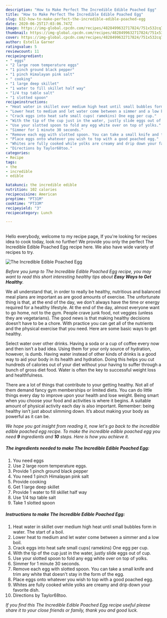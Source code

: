 ```yaml
---
description: "How to Make Perfect The Incredible Edible Poached Egg"
title: "How to Make Perfect The Incredible Edible Poached Egg"
slug: 632-how-to-make-perfect-the-incredible-edible-poached-egg
date: 2020-06-25T17:03:06.747Z
image: https://img-global.cpcdn.com/recipes/4828499632717824/751x532cq70/the-incredible-edible-poached-egg-recipe-main-photo.jpg
thumbnail: https://img-global.cpcdn.com/recipes/4828499632717824/751x532cq70/the-incredible-edible-poached-egg-recipe-main-photo.jpg
cover: https://img-global.cpcdn.com/recipes/4828499632717824/751x532cq70/the-incredible-edible-poached-egg-recipe-main-photo.jpg
author: Estella Garner
ratingvalue: 5
reviewcount: 11
recipeingredient:
- " eggs"
- "2 large room temperature eggs"
- "1 pinch ground black pepper"
- "1 pinch Himalayan pink salt"
- " cooking"
- "1 large deep skillet"
- "1 water to fill skillet half way"
- "1/4 tsp table salt"
- "1 slotted spoon"
recipeinstructions:
- "Heat water in skillet over medium high heat until small bubbles form in water. The start of a boil."
- "Lower heat to medium and let water come between a simmer and a low boil."
- "Crack eggs into heat safe small cups( ramekins) One egg per cup."
- "With the tip of the cup just in the water, justly slide eggs out of cup."
- "Use your slotted spoon to fold any egg white over on top of yolks."
- "Simmer for 1 minute 30 seconds."
- "Remove each egg with slotted spoon. You can take a small knife and trim any white that doesn&#39;t stay in the form of the egg."
- "Place eggs onto whatever you wish to top with a good poached egg."
- "Whites are fully cooked while yolks are creamy and drip down your favorite dish."
- "Directions by Taylor68too."
categories:
- Recipe
tags:
- the
- incredible
- edible

katakunci: the incredible edible 
nutrition: 102 calories
recipecuisine: American
preptime: "PT31M"
cooktime: "PT33M"
recipeyield: "3"
recipecategory: Lunch

---
```

<br>
Hello everybody, welcome to my recipe page, If you're looking for recipes idea to cook today, look no further! We provide you only the perfect The Incredible Edible Poached Egg recipe here. We also have wide variety of recipes to try.
<br>


![The Incredible Edible Poached Egg](https://img-global.cpcdn.com/recipes/4828499632717824/751x532cq70/the-incredible-edible-poached-egg-recipe-main-photo.jpg)

<i>Before you jump to The Incredible Edible Poached Egg recipe, you may want to read this short interesting healthy tips about <strong>Easy Ways to Get Healthy</strong>.</i>

We all understand that, in order to really be healthy, nutritious and balanced meal plans are important as are good amounts of exercise. The unfortunate thing is that, at the end of the day, we don't always have the time or energy required for a healthy lifestyle. At the end of the day, almost everyone want to go home, not to the gym. People crave junk food, not veggies (unless they are vegetarians). The good news is that making healthy decisions doesn’t have to be a chore. With practice you can get all of the nutrients and the physical exercise that you need. Here are some basic ways to get healthy.

Select water over other drinks. Having a soda or a cup of coffee every now and then isn’t a bad idea. Using them for your only source of hydration, however, is dumb. Having water instead of other kinds of drinks is a good way to aid your body in its health and hydration. Doing this helps you cut hundreds of calories out of your diet without your having to suffer through a bunch of gross diet food. Water is often the key to successful weight loss and healthfulness.

There are a lot of things that contribute to your getting healthy. Not all of them demand fancy gym memberships or limited diets. You can do little things every day to improve upon your health and lose weight. Being smart when you choose your food and activities is where it begins. A suitable amount of physical activity each day is also important. Remember: being healthy isn’t just about slimming down. It’s about making your body as powerful as it can be. 


<i>We hope you got insight from reading it, now let's go back to the incredible edible poached egg recipe. To make the incredible edible poached egg you need <strong>9</strong> ingredients and <strong>10</strong> steps. Here is how you achieve it.
</i>

##### The ingredients needed to make The Incredible Edible Poached Egg:

1. You need  eggs
1. Use 2 large room temperature eggs.
1. Provide 1 pinch ground black pepper
1. You need 1 pinch Himalayan pink salt
1. Provide  cooking
1. Get 1 large deep skillet
1. Provide 1 water to fill skillet half way
1. Use 1/4 tsp table salt
1. Take 1 slotted spoon


##### Instructions to make The Incredible Edible Poached Egg:

1. Heat water in skillet over medium high heat until small bubbles form in water. The start of a boil.
1. Lower heat to medium and let water come between a simmer and a low boil.
1. Crack eggs into heat safe small cups( ramekins) One egg per cup.
1. With the tip of the cup just in the water, justly slide eggs out of cup.
1. Use your slotted spoon to fold any egg white over on top of yolks.
1. Simmer for 1 minute 30 seconds.
1. Remove each egg with slotted spoon. You can take a small knife and trim any white that doesn&#39;t stay in the form of the egg.
1. Place eggs onto whatever you wish to top with a good poached egg.
1. Whites are fully cooked while yolks are creamy and drip down your favorite dish.
1. Directions by Taylor68too.


<i>If you find this The Incredible Edible Poached Egg recipe useful please share it to your close friends or family, thank you and good luck.</i>
